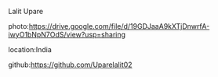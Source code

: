 Lalit Upare

photo:https://drive.google.com/file/d/19GDJaaA9kXTjDnwrfA-iwyO1bNpN7OdS/view?usp=sharing

location:India

github:https://github.com/Uparelalit02
